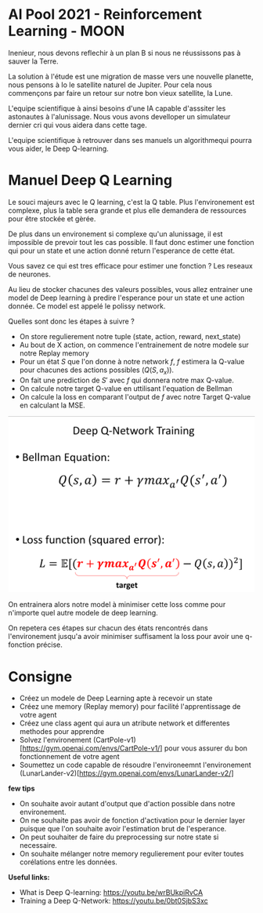 # AI Pool 2021 - Reinforcement Learning - MOON

Inenieur, nous devons reflechir à un plan B si nous ne réussissons pas à sauver la Terre.

La solution à l'étude est une migration de masse vers une nouvelle planette, nous pensons à Io le satellite naturel de Jupiter.
Pour cela nous commençons par faire un retour sur notre bon vieux satellite, la Lune.

L'equipe scientifique à ainsi besoins d'une IA capable d'asssiter les astonautes à l'alunissage.
Nous vous avons develloper un simulateur dernier cri qui vous aidera dans cette tage.

L'equipe scientifique à retrouver dans ses manuels un algorithmequi pourra vous aider, le Deep Q-learning.

# Manuel Deep Q Learning

Le souci majeurs avec le Q learning, c'est la Q table.
Plus l'environement est complexe, plus la table sera grande et plus elle demandera de ressources pour être stockée et gèrée.

De plus dans un environement si complexe qu'un alunissage, il est impossible de prevoir tout les cas possible.
Il faut donc estimer une fonction qui pour un state et une action donné return l'esperance de cette état.

Vous savez ce qui est tres efficace pour estimer une fonction ? Les reseaux de neurones.

Au lieu de stocker chacunes des valeurs possibles, vous allez entrainer une model de Deep learning à predire l'esperance pour un state et une action donnée.
Ce model est appelé le polissy network.

Quelles sont donc les étapes à suivre ?

- On store regulierement notre tuple (state, action, reward, next_state)
- Au bout de X action, on commence l'entrainement de notre modele sur notre Replay memory
- Pour un état $S$ que l'on donne à notre network $f$, $f$ estimera la Q-value pour chacunes des actions possibles ($Q(S,a_x)$).
- On fait une prediction de $S'$ avec $f$ qui donnera notre max Q-value.
- On calcule notre target Q-value en uttilisant l'equation de Bellman
- On calcule la loss en comparant l'output de $f$ avec notre Target Q-value en calculant la MSE.

<img src="./.img/Deep_Q-Network_raining.png" width=600px />

On entrainera alors notre model à minimiser cette loss comme pour n'importe quel autre modele de deep learning.

On repetera ces étapes sur chacun des états rencontrés dans l'environement jusqu'a avoir minimiser suffisament la loss pour avoir une q-fonction précise.

# Consigne
- Créez un modele de Deep Learning apte à recevoir un state
- Créez une memory (Replay memory) pour facilité l'apprentissage de votre agent
- Créez une class agent qui aura un atribute network et differentes methodes pour apprendre
- Solvez l'environement (CartPole-v1)[https://gym.openai.com/envs/CartPole-v1/] pour vous assurer du bon fonctionnement de votre agent
- Soumettez un code capable de résoudre l'environeemnt l'environement (LunarLander-v2)[https://gym.openai.com/envs/LunarLander-v2/]

**few tips**
- On souhaite avoir autant d'output que d'action possible dans notre environement.
- On ne souhaite pas avoir de fonction d'activation pour le dernier layer puisque que l'on souhaite avoir l'estimation brut de l'esperance.
- On peut souhaiter de faire du preprocessing sur notre state si necessaire.
- On souhaite mélanger notre memory regulierement pour eviter toutes corélations entre les données.


**Useful links:**
- What is Deep Q-learning: https://youtu.be/wrBUkpiRvCA
- Training a Deep Q-Network: https://youtu.be/0bt0SjbS3xc
